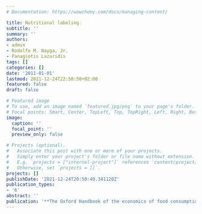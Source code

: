 ```yaml
---
# Documentation: https://wowchemy.com/docs/managing-content/

title: Nutritional labeling.
subtitle: ''
summary: ''
authors:
- admin
- Rodolfo M. Nayga, Jr.
- Panagiotis Lazaridis
tags: []
categories: []
date: '2011-01-01'
lastmod: 2021-12-24T22:50:50+02:00
featured: false
draft: false

# Featured image
# To use, add an image named `featured.jpg/png` to your page's folder.
# Focal points: Smart, Center, TopLeft, Top, TopRight, Left, Right, BottomLeft, Bottom, BottomRight.
image:
  caption: ''
  focal_point: ''
  preview_only: false

# Projects (optional).
#   Associate this post with one or more of your projects.
#   Simply enter your project's folder or file name without extension.
#   E.g. `projects = ["internal-project"]` references `content/project/deep-learning/index.md`.
#   Otherwise, set `projects = []`.
projects: []
publishDate: '2021-12-24T20:50:49.341120Z'
publication_types: 
- '6'
abstract: ''
publication: '**The Oxford Handbook of the economics of food consumption and policy**'
---
```

